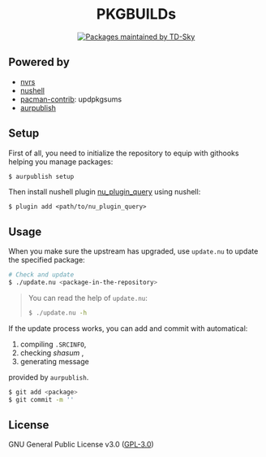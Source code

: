 <h1 align="center">PKGBUILDs</h1>
<p align="center">
    <a href="https://aur.archlinux.org/packages?SeB=M&K=TD-Sky">
        <img src="https://img.shields.io/static/v1?style=flat-square&label=aur&message=TD-Sky&color=blue&logo=archlinux" alt="Packages maintained by TD-Sky" />
    </a>
</p>

## Powered by

- [nvrs](https://github.com/adamperkowski/nvrs)
- [nushell](https://github.com/nushell/nushell)
- [pacman-contrib](https://gitlab.archlinux.org/pacman/pacman-contrib): updpkgsums
- [aurpublish](https://github.com/eli-schwartz/aurpublish)



## Setup

First of all, you need to initialize the repository to equip with githooks helping you manage packages:

```bash
$ aurpublish setup
```

Then install nushell plugin [nu_plugin_query](https://crates.io/crates/nu_plugin_query) using nushell:

```nushell
$ plugin add <path/to/nu_plugin_query>
```



## Usage

When you make sure the upstream has upgraded, use `update.nu` to update the specified package:

```bash
# Check and update
$ ./update.nu <package-in-the-repository>
```

> You can read the help of `update.nu`:
>
> ```bash
> $ ./update.nu -h
> ```

If the update process works, you can add and commit with automatical:
1. compiling `.SRCINFO`,
2. checking *shasum* ,
3. generating message

provided by `aurpublish`.

```bash
$ git add <package>
$ git commit -m ''
```



## License

GNU General Public License v3.0 ([GPL-3.0](https://www.gnu.org/licenses/gpl-3.0.txt))
